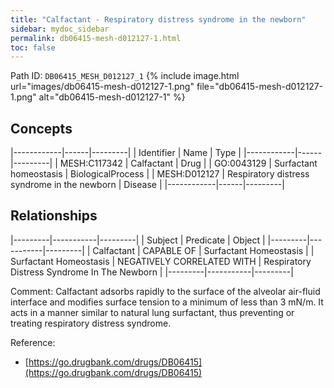 ```yaml
---
title: "Calfactant - Respiratory distress syndrome in the newborn"
sidebar: mydoc_sidebar
permalink: db06415-mesh-d012127-1.html
toc: false 
---
```



Path ID: `DB06415_MESH_D012127_1`
{% include image.html url="images/db06415-mesh-d012127-1.png" file="db06415-mesh-d012127-1.png" alt="db06415-mesh-d012127-1" %}

## Concepts

|------------|------|---------|
| Identifier | Name | Type    |
|------------|------|---------|
| MESH:C117342 | Calfactant | Drug |
| GO:0043129 | Surfactant homeostasis | BiologicalProcess |
| MESH:D012127 | Respiratory distress syndrome in the newborn | Disease |
|------------|------|---------|

## Relationships

|---------|-----------|---------|
| Subject | Predicate | Object  |
|---------|-----------|---------|
| Calfactant | CAPABLE OF | Surfactant Homeostasis |
| Surfactant Homeostasis | NEGATIVELY CORRELATED WITH | Respiratory Distress Syndrome In The Newborn |
|---------|-----------|---------|

Comment: Calfactant adsorbs rapidly to the surface of the alveolar air-fluid interface and modifies surface tension to a minimum of less than 3 mN/m. It acts in a manner similar to natural lung surfactant, thus preventing or treating respiratory distress syndrome.

Reference: 
  - [https://go.drugbank.com/drugs/DB06415](https://go.drugbank.com/drugs/DB06415)
